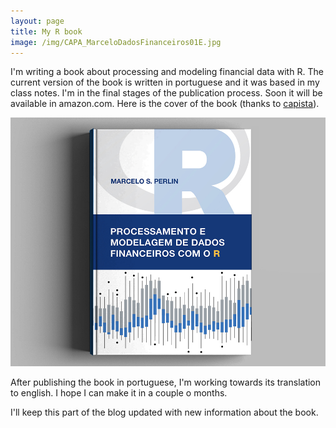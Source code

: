 ```yaml
---
layout: page
title: My R book
image: /img/CAPA_MarceloDadosFinanceiros01E.jpg
---
```


I'm writing a book about processing and modeling financial data with R. The current version of the book is written in portuguese and it was based in my class notes. I'm in the final stages of the publication process. Soon it will be available in amazon.com. Here is the cover of the book (thanks to [capista](http://capista.com.br/)).

![](/img/CAPA_MarceloDadosFinanceiros01E.jpg)

After publishing the book in portuguese, I'm working towards its translation to english. I hope I can make it in a couple o months.

I'll keep this part of the blog updated with new information about the book.